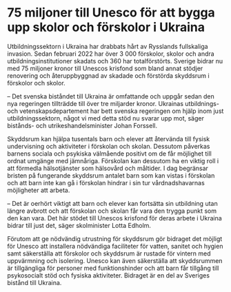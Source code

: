 # 75 miljoner till Unesco för att bygga upp skolor och förskolor i Ukraina

Utbildningssektorn i Ukraina har drabbats hårt av Rysslands fullskaliga invasion. Sedan februari 2022 har över 3 000 förskolor, skolor och andra utbildningsinstitutioner skadats och 360 har totalförstörts. Sverige bidrar nu med 75 miljoner kronor till Unescos krisfond som bland annat stödjer renovering och återuppbyggnad av skadade och förstörda skyddsrum i förskolor och skolor.

– Det svenska biståndet till Ukraina är omfattande och uppgår sedan den nya regeringen tillträdde till över tre miljarder kronor. Ukrainas utbildnings- och vetenskapsdepartement har bett svenska regeringen om hjälp inom just utbildningssektorn, något vi med detta stöd nu svarar upp mot, säger bistånds- och utrikeshandelsminister Johan Forssell.

Skyddsrum kan hjälpa tusentals barn och elever att återvända till fysisk undervisning och aktiviteter i förskolan och skolan. Dessutom påverkas barnens sociala och psykiska välmående positivt om de får möjlighet till ordnat umgänge med jämnåriga. Förskolan kan dessutom ha en viktig roll i att förmedla hälsotjänster som hälsovård och måltider. I dag begränsar bristen på fungerande skyddsrum antalet barn som kan vistas i förskolan och att barn inte kan gå i förskolan hindrar i sin tur vårdnadshavarnas möjligheter att arbeta.

– Det är oerhört viktigt att barn och elever kan fortsätta sin utbildning utan längre avbrott och att förskolan och skolan får vara den trygga punkt som den kan vara. Det här stödet till Unescos krisfond för deras arbete i Ukraina bidrar till just det, säger skolminister Lotta Edholm.

Förutom att ge nödvändig utrustning för skyddsrum gör bidraget det möjligt för Unesco att installera nödvändiga faciliteter för vatten, sanitet och hygien samt säkerställa att förskolor och skyddsrum är rustade för vintern med uppvärmning och isolering. Unesco kan även säkerställa att skyddsrummen är tillgängliga för personer med funktionshinder och att barn får tillgång till psykosocialt stöd och fysiska aktiviteter. Bidraget är en del av Sveriges bistånd till Ukraina.
